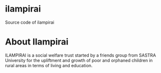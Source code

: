 ilampirai
=========

Source code of ilampirai


About Ilampirai
===============

ILAMPIRAI is a social welfare trust started by a friends group from SASTRA University for the upliftment and growth of poor and orphaned children in rural areas in terms of living and education.
